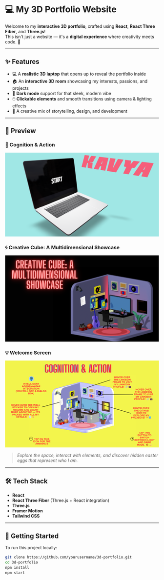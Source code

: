 # 💻 My 3D Portfolio Website

Welcome to my **interactive 3D portfolio**, crafted using **React**, **React Three Fiber**, and **Three.js**!  
This isn't just a website — it's a **digital experience** where creativity meets code. 🚀

---

## ✨ Features

- 💻 A **realistic 3D laptop** that opens up to reveal the portfolio inside
- 🏠 An **interactive 3D room** showcasing my interests, passions, and projects
- 🌙 **Dark mode** support for that sleek, modern vibe
- 🖱️ **Clickable elements** and smooth transitions using camera & lighting effects
- 🎯 A creative mix of storytelling, design, and development

---

## 📸 Preview

### 🧠 Cognition & Action
![Cognition & Action](./assets/1.png)

### 🌀 Creative Cube: A Multidimensional Showcase
![Creative Cube](./assets/2.png)

### 💡 Welcome Screen
![Kavya Laptop](./assets/3.png)

> _Explore the space, interact with elements, and discover hidden easter eggs that represent who I am._

---

## 🛠️ Tech Stack

- **React**
- **React Three Fiber** (Three.js + React integration)
- **Three.js**
- **Framer Motion**
- **Tailwind CSS**

---

## 🚀 Getting Started

To run this project locally:

```bash
git clone https://github.com/yourusername/3d-portfolio.git
cd 3d-portfolio
npm install
npm start
